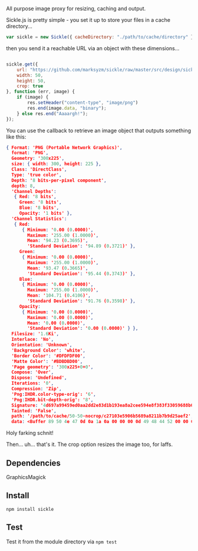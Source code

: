 [logo]: https://github.com/marksyzm/sickle/raw/master/src/design/sickle.png "Sickle"

All purpose image proxy for resizing, caching and output.

Sickle.js is pretty simple - you set it up to store your files in a cache directory...

```javascript
var sickle = new Sickle({ cacheDirectory: "./path/to/cache/directory" });
```

then you send it a reachable URL via an object with these dimensions...

```javascript

sickle.get({
	url: "https://github.com/marksyzm/sickle/raw/master/src/design/sickle.png",
	width: 50,
	height: 50,
	crop: true
}, function (err, image) {
	if (image) {
		res.setHeader("content-type", "image/png")
		res.end(image.data, "binary");
	} else res.end("Aaaargh!");
});
```

You can use the callback to retrieve an image object that outputs something like this:

```json
{ Format: 'PNG (Portable Network Graphics)',
  format: 'PNG',
  Geometry: '300x225',
  size: { width: 300, height: 225 },
  Class: 'DirectClass',
  Type: 'true color',
  Depth: '8 bits-per-pixel component',
  depth: 8,
  'Channel Depths': 
   { Red: '8 bits',
     Green: '8 bits',
     Blue: '8 bits',
     Opacity: '1 bits' },
  'Channel Statistics': 
   { Red: 
      { Minimum: '0.00 (0.0000)',
        Maximum: '255.00 (1.0000)',
        Mean: '94.23 (0.3695)',
        'Standard Deviation': '94.89 (0.3721)' },
     Green: 
      { Minimum: '0.00 (0.0000)',
        Maximum: '255.00 (1.0000)',
        Mean: '93.47 (0.3665)',
        'Standard Deviation': '95.44 (0.3743)' },
     Blue: 
      { Minimum: '0.00 (0.0000)',
        Maximum: '255.00 (1.0000)',
        Mean: '104.71 (0.4106)',
        'Standard Deviation': '91.76 (0.3598)' },
     Opacity: 
      { Minimum: '0.00 (0.0000)',
        Maximum: '0.00 (0.0000)',
        Mean: '0.00 (0.0000)',
        'Standard Deviation': '0.00 (0.0000)' } },
  Filesize: '1.6Ki',
  Interlace: 'No',
  Orientation: 'Unknown',
  'Background Color': 'white',
  'Border Color': '#DFDFDF00',
  'Matte Color': '#BDBDBD00',
  'Page geometry': '300x225+0+0',
  Compose: 'Over',
  Dispose: 'Undefined',
  Iterations: '0',
  Compression: 'Zip',
  'Png:IHDR.color-type-orig': '6',
  'Png:IHDR.bit-depth-orig': '8',
  Signature: '4d697a99459ed0aa2dd2e83d1b193ea8a2cee594e8f383f33059688b0f50398b',
  Tainted: 'False',
  path: '/path/to/cache/50-50-nocrop/c27103e5906b5689a8211b7b9d25aef2',
  data: <Buffer 89 50 4e 47 0d 0a 1a 0a 00 00 00 0d 49 48 44 52 00 00 01 2c 00 00 00 e1 08 06 00 00 00 72 7c 88 ab 00 00 00 06 62 4b 47 44 00 ff 00 ff 00 ff a0 bd a7 93 ...> }
```

Holy farking schnit!

Then... uh... that's it. The crop option resizes the image too, for laffs. 


## Dependencies
GraphicsMagick

## Install
`npm install sickle`

## Test
Test it from the module directory via `npm test`